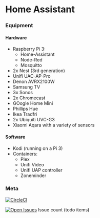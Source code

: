 # Home Assistant

### Equipment

#### Hardware

 - Raspberry Pi 3:
   - Home-Assistant
   - Node-Red
   - Mosquitto
 - 2x Nest (3rd generation)
 - Unifi UAC-AP-Pro
 - Denon AVRX2100W
 - Samsung TV
 - 3x Sonos
 - 2x Chromecast
 - GOogle Home Mini
 - Phillips Hue
 - Ikea Tradfri
 - 2x Ubiquiti UVC-G3
 - Xiaomi Aqara with a variety of sensors

#### Software

 - Kodi (running on a Pi 3)
 - Containers:
   - Plex
   - Unifi Video
   - Unifi UAP controller
   - Zoneminder

### Meta

[![CircleCI](https://circleci.com/gh/glitchcrab/homeassistant/tree/master.svg?style=svg)](https://circleci.com/gh/glitchcrab/homeassistant/tree/master)

[![Open Issues](https://img.shields.io/github/issues/analbeard/homeassistant.svg)](https://github.com/analbeard/homeassistant/issues) Issue count (todo items)
